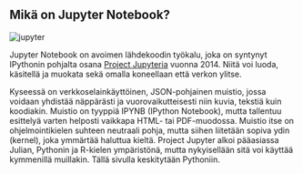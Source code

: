 ## Mikä on Jupyter Notebook?

![jupyter](https://upload.wikimedia.org/wikipedia/commons/thumb/3/38/Jupyter_logo.svg/1200px-Jupyter_logo.svg.png)

Jupyter Notebook on avoimen lähdekoodin työkalu, joka on syntynyt IPythonin pohjalta osana [Project Jupyteria](https://jupyter.org/) vuonna 2014. Niitä voi luoda, käsitellä ja muokata sekä omalla koneellaan että verkon ylitse. 

Kyseessä on verkkoselainkäyttöinen, JSON-pohjainen muistio, jossa voidaan yhdistää näppärästi ja vuorovaikutteisesti niin kuvia, tekstiä kuin koodiakin. Muistio on tyyppiä IPYNB (IPython Notebook), mutta tallentuu esittelyä varten helposti vaikkapa HTML- tai PDF-muodossa. Muistio itse on ohjelmointikielen suhteen neutraali pohja, mutta siihen liitetään sopiva ydin (kernel), joka ymmärtää haluttua kieltä. Project Jupyter alkoi pääasiassa Julian, Pythonin ja R-kielen ympäristönä, mutta nykyisellään sitä voi käyttää kymmenillä muillakin. Tällä sivulla keskitytään Pythoniin.


